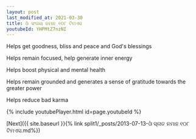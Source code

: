 ```yaml
---
layout: post
last_modified_at: 2021-03-30
title: ଓଁ ସଂତାୟ ନମାହ ୧୦୮ ଟିମଏସ
youtubeId: YHPMtZ7nzNI
---
```

 
 
Helps get goodness, bliss and peace and God's blessings
 
Helps remain focused, help generate inner energy 
 
Helps boost physical and mental health 
 
Helps remain grounded and generates a sense of gratitude towards the greater power 
 
Helps reduce bad karma
 
 
 
 


{% include youtubePlayer.html id=page.youtubeId %}
 
[Next]({{ site.baseurl }}{% link  split1/_posts/2013-07-13-ଓଁ ସ୍ନାତ ନମାହ ୧୦୮ ଟିମଏସ.md%})
 
